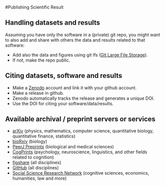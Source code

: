 #Publishing Scientific Result

## Handling datasets and results
Assuming you have only the software in a (private) git repo, you might want to also add and share with others the data and results related to that software:
* Add also the data and figures using git lfs ([Git Large File Storage](https://git-lfs.github.com/)). 
* If not, make the repo public. 

## Citing datasets, software and results
* Make a [Zenodo](https://zenodo.org/) account and link it with your github account.
* Make a release in github.
* Zenodo automatically tracks the release and generates a unique DOI.
* Use the DOI for citing your software/data/results.

## Available archival / preprint servers or services
* [arXiv](http://arxiv.org/) (physics, mathematics, computer science, quantitative biology, quantitative finance, statistics)
* [bioRxiv](http://biorxiv.org/) (biology)
* [PeerJ Preprints](https://peerj.com/archives-preprints/) (biological and medical sciences)
* [CogPrints](http://cogprints.org/) (psychology, neuroscience, linguistics, and other fields related to cognition)
* [figshare](https://figshare.com/) (all disciplines)
* [GitHub](https://github.com/) (all disciplines)
* [Social Science Research Network](http://www.ssrn.com/en/) (cognitive sciences, economics, humanities, law and more)